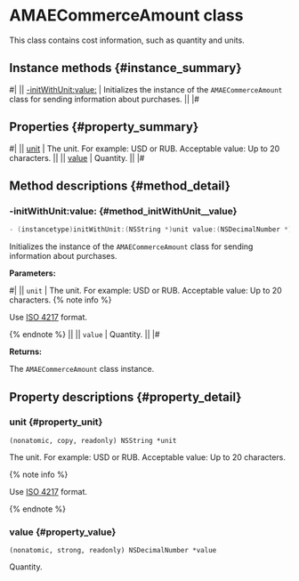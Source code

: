 # AMAECommerceAmount class

This class contains cost information, such as quantity and units.

## Instance methods {#instance_summary}

#|
|| [-initWithUnit:value:](#method_initWithUnit__value) | Initializes the instance of the `AMAECommerceAmount` class for sending information about purchases. ||
|#

## Properties {#property_summary}

#|
|| [unit](#property_unit) | The unit. For example: USD or RUB. Acceptable value: Up to 20 characters. ||
|| [value](#property_value) | Quantity. ||
|#

## Method descriptions {#method_detail}

### -initWithUnit:value: {#method_initWithUnit__value}

```objectivec translate=no
- (instancetype)initWithUnit:(NSString *)unit value:(NSDecimalNumber *)value
```

Initializes the instance of the `AMAECommerceAmount` class for sending information about purchases.

**Parameters:**

#|
|| `unit` |  The unit. For example: USD or RUB. Acceptable value: Up to 20 characters.
{% note info %}

Use [ISO 4217](https://en.wikipedia.org/wiki/ISO_4217) format.

{% endnote %} ||
|| `value` | Quantity. ||
|#

**Returns:**

The `AMAECommerceAmount` class instance.

## Property descriptions {#property_detail}

### unit {#property_unit}

`(nonatomic, copy, readonly) NSString *unit`

The unit. For example: USD or RUB. Acceptable value: Up to 20 characters.

{% note info %}

Use [ISO 4217](https://en.wikipedia.org/wiki/ISO_4217) format.

{% endnote %}

### value {#property_value}

`(nonatomic, strong, readonly) NSDecimalNumber *value`

Quantity.
